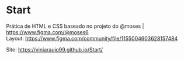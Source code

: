 # Start
Prática de HTML e CSS baseado no projeto do @moses | https://www.figma.com/@moses6  
Layout: https://www.figma.com/community/file/1155004603628157484

Site: https://viniaraujo99.github.io/Start/
